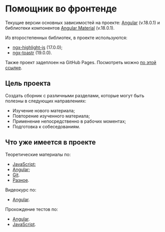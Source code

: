 # Помощник во фронтенде

Текущие версии основных зависимостей на проекте: [Angular](https://angular.io) (v.18.0.1) и библиотеки компонентов [Angular Material](https://material.angular.io) (v.18.0.1).

Из второстепенных библиотек, в проекте используются:

-   [ngx-highlight-js](https://www.npmjs.com/package/ngx-highlight-js) (17.0.0);
-   [ngx-toastr](https://www.npmjs.com/package/ngx-toastr) (19.0.0).

Также проект задеплоен на GitHub Pages. Посмотреть можно [по этой ссылке](https://yuri-simonov.github.io/Helper/).

## Цель проекта

Создать сборник с различными разделами, которые могут быть полезны в следующих направлениях:

-   Изучение нового материала;
-   Повторение изученного материала;
-   Применение непосредственно в рабочих моментах;
-   Подготовка к собеседованиям.

## Что уже имеется в проекте

Теоретические материалы по:

-   [JavaScript](https://yuri-simonov.github.io/Helper/theory/javascript);
-   [Angular](https://yuri-simonov.github.io/Helper/theory/angular);
-   [Git](https://yuri-simonov.github.io/Helper/git/theory/all).
-   [Разное](https://yuri-simonov.github.io/Helper/git/theory/others).

Видеокурс по:

-   [Angular](https://www.youtube.com/playlist?list=PL2bJ6t_D6_KSSiM2Y8T32-5KgaNzzS4R6).

Прохождение тестов по:

-   [Angular](https://yuri-simonov.github.io/Helper/quizzes/angular).
-   [JavaScript](https://yuri-simonov.github.io/Helper/quizzes/javascript).
